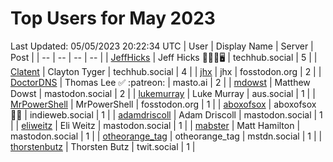 # Top Users for May 2023
Last Updated: 05/05/2023 20:22:34 UTC
| User | Display Name | Server | Post |
| -- | -- | -- | -- |
| [JeffHicks](https://techhub.social/@JeffHicks) | Jeff Hicks 🐶🎼🍷🖥️ | techhub.social | 5 |
| [Clatent](https://techhub.social/@Clatent) | Clayton Tyger | techhub.social | 4 |
| [jhx](https://fosstodon.org/@jhx) | jhx | fosstodon.org | 2 |
| [DoctorDNS](https://masto.ai/@DoctorDNS) | Thomas Lee ✅ :patreon: | masto.ai | 2 |
| [mdowst](https://mastodon.social/@mdowst) | Matthew Dowst | mastodon.social | 2 |
| [lukemurray](https://aus.social/@lukemurray) | Luke Murray | aus.social | 1 |
| [MrPowerShell](https://fosstodon.org/@MrPowerShell) | MrPowerShell | fosstodon.org | 1 |
| [aboxofsox](https://indieweb.social/@aboxofsox) | aboxofsox 🧙🏼 | indieweb.social | 1 |
| [adamdriscoll](https://mastodon.social/@adamdriscoll) | Adam Driscoll | mastodon.social | 1 |
| [eliweitz](https://mastodon.social/@eliweitz) | Eli Weitz | mastodon.social | 1 |
| [mabster](https://mastodon.social/@mabster) | Matt Hamilton | mastodon.social | 1 |
| [otheorange_tag](https://mstdn.social/@otheorange_tag) | otheorange_tag | mstdn.social | 1 |
| [thorstenbutz](https://twit.social/@thorstenbutz) | Thorsten Butz | twit.social | 1 |
